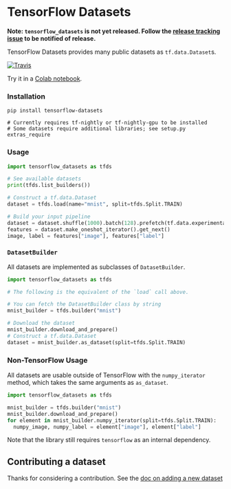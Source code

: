 # TensorFlow Datasets

**Note: `tensorflow_datasets` is not yet released. Follow the [release tracking
issue](https://github.com/tensorflow/datasets/issues/5) to be notified
of release.**

TensorFlow Datasets provides many public datasets as `tf.data.Dataset`s.

[![Travis](https://img.shields.io/travis/tensorflow/datasets.svg)](https://travis-ci.org/tensorflow/datasets)

Try it in a [Colab notebook](https://colab.research.google.com/github/tensorflow/datasets/blob/master/docs/overview.ipynb).

### Installation

```
pip install tensorflow-datasets

# Currently requires tf-nightly or tf-nightly-gpu to be installed
# Some datasets require additional libraries; see setup.py extras_require
```

### Usage

```python
import tensorflow_datasets as tfds

# See available datasets
print(tfds.list_builders())

# Construct a tf.data.Dataset
dataset = tfds.load(name="mnist", split=tfds.Split.TRAIN)

# Build your input pipeline
dataset = dataset.shuffle(1000).batch(128).prefetch(tf.data.experimental.AUTOTUNE)
features = dataset.make_oneshot_iterator().get_next()
image, label = features["image"], features["label"]
```

### `DatasetBuilder`

All datasets are implemented as subclasses of `DatasetBuilder`.

```python
import tensorflow_datasets as tfds

# The following is the equivalent of the `load` call above.

# You can fetch the DatasetBuilder class by string
mnist_builder = tfds.builder("mnist")

# Download the dataset
mnist_builder.download_and_prepare()
# Construct a tf.data.Dataset
dataset = mnist_builder.as_dataset(split=tfds.Split.TRAIN)
```

### Non-TensorFlow Usage

All datasets are usable outside of TensorFlow with the `numpy_iterator`
method, which takes the same arguments as `as_dataset`.

```python
import tensorflow_datasets as tfds

mnist_builder = tfds.builder("mnist")
mnist_builder.download_and_prepare()
for element in mnist_builder.numpy_iterator(split=tfds.Split.TRAIN):
  numpy_image, numpy_label = element["image"], element["label"]
```

Note that the library still requires `tensorflow` as an internal dependency.

## Contributing a dataset

Thanks for considering a contribution. See the
[doc on adding a new dataset](https://github.com/tensorflow/datasets/tree/master/docs/add_dataset.md)
